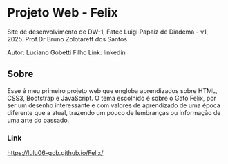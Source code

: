 # Projeto Web - Felix
Site de desenvolvimento de DW-1, Fatec Luigi Papaiz de Diadema - v1, 2025.
Prof.Dr Bruno Zolotareff dos Santos

Autor: Luciano Gobetti Filho
Link: linkedin

## Sobre

Esse é meu primeiro projeto web que engloba aprendizados sobre HTML, CSS3, Bootstrap e JavaScript. O tema escolhido é sobre o Gato Felix, por ser um desenho interessante e com valores de aprendizado de uma época diferente que a atual, trazendo um pouco de lembranças ou informação de uma arte do passado.

### Link
https://lulu06-gob.github.io/Felix/
